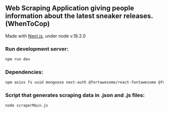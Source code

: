 ## Web Scraping Application giving people information about the latest sneaker releases. (WhenToCop)
Made with [Next.js](https://nextjs.org/), under node v.18.2.0

### Run development server:

```bash
npm run dev
```

### Dependencies:
```bash
npm axios fs uuid mongoose next-auth @fortawesome/react-fontawesome @fortawesome/free-solid-svg-icons
```

### Script that generates scraping data in .json and .js files:
```bash
node scraperMain.js
```
